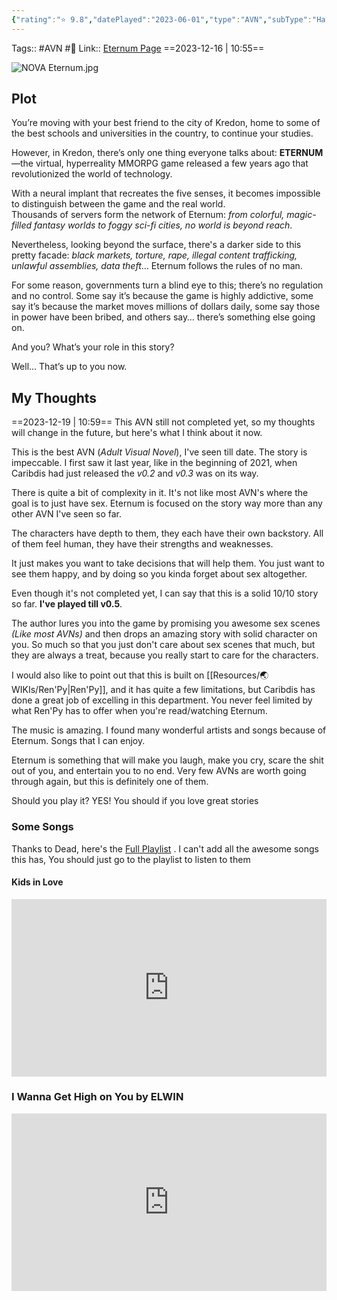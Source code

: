 ```yaml
---
{"rating":"⭐ 9.8","datePlayed":"2023-06-01","type":"AVN","subType":"Harem","title":"Eternum","englishTitle":"Eternum","year":2021,"dataSource":"https://caribdis.itch.io/eternum","url":"https://caribdis.itch.io/eternum","genres":["Mystery","Harem","Sci-Fi","Humor","Romance"],"studios":["Caribdis"],"Artist":["Caribdis"],"Chapters":10,"onlineRating":9,"image":"","released":true,"Websites":["https://caribdis.itch.io/eternum"],"played":true,"lastPlayed":"01/06/2023","personalRating":9.8,"tags":["🔞","AVN"],"dg-publish":true,"permalink":"/media-db/avn/eternum/","dgPassFrontmatter":true,"noteIcon":"3","created":"2023-12-16T12:45:34.634+05:30","updated":"2023-12-19T11:26:16.721+05:30"}
---
```


Tags:: #AVN #🔞 
Link:: [Eternum Page](https://caribdis.itch.io/eternum)
==2023-12-16 | 10:55==

![NOVA Eternum.jpg](/img/user/Resources/%F0%9F%93%81%20Files/AVN%20Images/Eternum/NOVA%20Eternum.jpg)

## Plot
You’re moving with your best friend to the city of Kredon, home to some of the best schools and universities in the country, to continue your studies.

However, in Kredon, there’s only one thing everyone talks about: **ETERNUM**—the virtual, hyperreality MMORPG game released a few years ago that revolutionized the world of technology.

With a neural implant that recreates the five senses, it becomes impossible to distinguish between the game and the real world.  
Thousands of servers form the network of Eternum: *from colorful, magic-filled fantasy worlds to foggy sci-fi cities, no world is beyond reach*.

Nevertheless, looking beyond the surface, there's a darker side to this pretty facade: *black markets, torture, rape, illegal content trafficking, unlawful assemblies, data theft*… Eternum follows the rules of no man.

For some reason, governments turn a blind eye to this; there’s no regulation and no control. Some say it’s because the game is highly addictive, some say it’s because the market moves millions of dollars daily, some say those in power have been bribed, and others say… there’s something else going on.

And you? What’s your role in this story?

Well... That’s up to you now.

## My Thoughts
==2023-12-19 | 10:59==
This AVN still not completed yet, so my thoughts will change in the future, but here's what I think about it now.

This is the best AVN (*Adult Visual Novel*), I've seen till date. The story is impeccable. I first saw it last year, like in the beginning of 2021, when Caribdis had just released the *v0.2* and *v0.3* was on its way.

There is quite a bit of complexity in it. It's not like most AVN's where the goal is to just have sex. Eternum is focused on the story way more than any other AVN I've seen so far.

The characters have depth to them, they each have their own backstory. All of them feel human, they have their strengths and weaknesses.

It just makes you want to take decisions that will help them. You just want to see them happy, and by doing so you kinda forget about sex altogether.

Even though it's not completed yet, I can say that this is a solid 10/10 story so far. **I've played till v0.5**.

The author lures you into the game by promising you awesome sex scenes *(Like most AVNs)* and then drops an amazing story with solid character on you. So much so that you just don't care about sex scenes that much, but they are always a treat, because you really start to care for the characters.

I would also like to point out that this is built on [[Resources/🌏 WIKIs/Ren'Py\|Ren'Py]], and it has quite a few limitations, but Caribdis has done a great job of excelling in this department. You never feel limited by what Ren'Py has to offer when you're read/watching Eternum.

The music is amazing. I found many wonderful artists and songs because of Eternum. Songs that I can enjoy.

Eternum is something that will make you laugh, make you cry, scare the shit out of you, and entertain you to no end. Very few AVNs are worth going through again, but this is definitely one of them.

Should you play it? YES! You should if you love great stories
### Some Songs
Thanks to Dead, here's the [Full Playlist](https://www.youtube.com/watch?v=PnsCmCci1Nw&list=PLquJNNo7wWsVAxYcDZb4yWQQ4PckEw8cB) . I can't add all the awesome songs this has, You should just go to the playlist to listen to them

#### Kids in Love
<div style="position: relative; padding-bottom: 56.25%; /* 16:9 aspect ratio */">
  <iframe
    src="https://www.youtube.com/embed/7CYae0Xe8ls"
    style="position: absolute; top: 0; left: 0; width: 100%; height: 100%;"
    allow="autoplay; fullscreen"
    frameborder="0"
    scrolling="no"
  ></iframe>
</div>

### I Wanna Get High on You by ELWIN
<div style="position: relative; padding-bottom: 56.25%; /* 16:9 aspect ratio */">
  <iframe
    src="https://www.youtube.com/embed/gA-LOIeNQd4"
    style="position: absolute; top: 0; left: 0; width: 100%; height: 100%;"
    allow="autoplay; fullscreen"
    frameborder="0"
    scrolling="no"
  ></iframe>
</div>